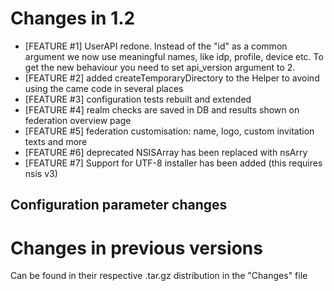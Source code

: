 Changes in 1.2
================
- [FEATURE #1] UserAPI redone. Instead of the "id" as a common argument we now use
               meaningful names, like idp, profile, device etc.
               To get the new behaviour you need to set api_version argument to 2.
- [FEATURE #2] added createTemporaryDirectory to the Helper to avoind using the came code in several places
- [FEATURE #3] configuration tests rebuilt and extended
- [FEATURE #4] realm checks are saved in DB and results shown on federation 
               overview page
- [FEATURE #5] federation customisation: name, logo, custom invitation texts and
               more
- [FEATURE #6] deprecated NSISArray has been replaced with nsArry
- [FEATURE #7] Support for UTF-8 installer has been added (this requires nsis v3)

Configuration parameter changes
-------------------------------


Changes in previous versions
============================
Can be found in their respective .tar.gz distribution in the "Changes" file
